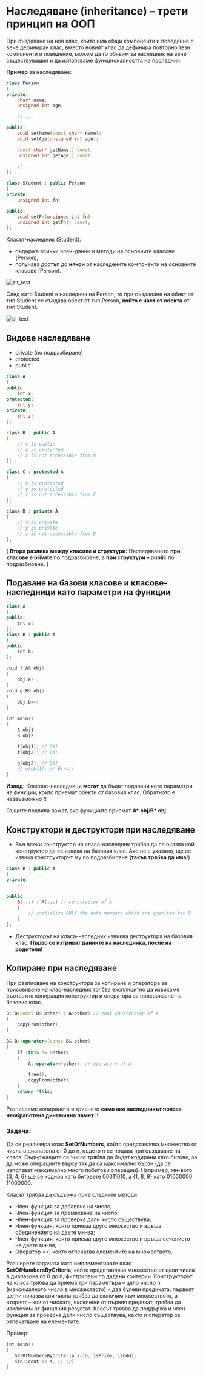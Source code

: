 # Наследяване (inheritance) – трети принцип на ООП

При създаване на нов клас, който има общи компоненти и поведение с вече дефиниран клас, вместо новият клас да дефинира повторно тези компоненти и поведение, можем да го обявим за наследник на вече съществуващия и да използваме функционалността на последния.  

**Пример** за наследяване:
```c++
class Person
{
private:
	char* name;
	unsigned int age;

	// ...

public:
	void setName(const char* name);
	void setAge(unsigned int age);

	const char* getName() const;
	unsigned int getAge() const;

	// ...
};

class Student : public Person
{
private:
	unsigned int fn;

public:
	void setFn(unsigned int fn);
	unsigned int getFn() const;
};
```

Класът-наследник (Student):
- съдържа всички член-данни и методи на основните класове (Person);
- получава достъп до **някои** от наследените компоненти на основните класове (Person).

![alt_text](https://github.com/MariaGrozdeva/Object-oriented_programming_FMI/blob/main/Sem_10/images/Student.png)

След като Student е наследник на Person, то при създаване на обект от тип Student се създава обект от тип Person, **който е част от обекта** от тип Student.

![al_text](https://github.com/MariaGrozdeva/Object-oriented_programming_FMI/blob/main/Sem_10/images/PersonStudent.png)

## Видове наследяване

- private (по подразбиране)
- protected
- public

```c++
class A
{
public:
    int x;
protected:
    int y;
private:
    int z;
};

class B : public A
{
    // x is public
    // y is protected
    // z is not accessible from B
};

class C : protected A
{
    // x is protected
    // y is protected
    // z is not accessible from C
};

class D : private A
{
    // x is private
    // y is private
    // z is not accessible from D
};
```

( **Втора разлика между класове и структури:** Наследяването **при класове е private** по подразбиране, а **при структури – public** по подразбиране. )

## Подаване на базови класове и класове-наследници като параметри на функции

```c++
class A
{
public:
    int a;
};
class B : public A
{
public:
    int b;
};

void f(A& obj)
{
    obj.a++;
}
void g(B& obj)
{
    obj.b++;
}

int main()
{
    A obj1;
    B obj2;

    f(obj1); // OK!
    f(obj2); // OK!

    g(obj2); // OK!
    // g(obj1); // Error!
}
```

**Извод:** Класове-наследници **могат** да бъдат подавани като параметри на функции, които приемат обекти от базовия клас. Обратното е незвъзможно :bangbang:  

Същите правила важат, ако функциите приемат **A\* obj**/**B\* obj**.

## Конструктори и деструктори при наследяване

- Във всеки конструктор на класа-наследник трябва да се оказва кой конструктор да се извика на базовия клас. Ако не е указано, ще се извика конструкторът му по подразбиране **(такъв трябва да има!**).

```c++
class B : public A
{
private:
	// ...

public:
	B(...) : A(...) // constructor of A
	{
		// initialize ONLY the data members which are specific for B
	}
};
```

- Деструкторът на класа-наследник извиква деструктора на базовия клас. **Първо се изтриват данните на наследника, после на родителя**!

## Копиране при наследяване

При разписване на конструктора за копиране и оператора за присовяване на клас-наследник трябва експлицитно да извикаме съответно копиращия конструктор и оператора за присвояване на базовия клас.

```c++
B::B(const B& other) : A(other) // copy constructor of A
{
    copyFrom(other);
}

B& B::operator=(const B& other)
{
    if (this != &other)
    {
        A::operator=(other); // operator= of A

        free();
        copyFrom(other);
    }
    return *this;
}
```

Разписваме копирането и триенето **само ако наследникът ползва необработена динамична памет** :bangbang:

### Задача:
Да се реализира клас **SetOfNumbers**, който представлява множество от числа в диапазона от 0 до n, където n се подава при създаване на класа. Съдържащите се числа трябва да бъдат кодирани като битове, за да може операциите върху тях да са максимално бързи (да се използват максимално много побитови операции). Например, мн-вото {3, 4, 6} ще се кодира като битовете 00011010, а {1, 8, 9} като 01000000 11000000.

Класът трябва да съдържа поне следните методи:

- Член-функция за добавяне на число;
- Член-функция за премахване на число;
- Член-функция за проверка дали число съществува;
- Член-функция, която приема друго множество и връща обединението на двете мн-ва;
- Член-функция, която приема друго множество и връща сечението на двете мн-ва;
- Оператор <<, който отпечатва елементите на множеството.

Разширете задачата като имплементирате клас **SetOfNumbersByCriteria**, който представлява множество от цели числа в диапазона от 0 до n, филтрирани по дадени критерии. Конструкторът на класа трябва да приема три параметъра – цяло число n (максималното число в множеството) и два булеви предиката: първият ще ни показва кои числа трябва да включим към множеството, а вторият – кои от числата, включени от първия предикат, трябва да изключим от финалния резултат. Класът трябва да поддържа и член-функция за проверка дали число съществува, както и оператор за отпечатване на елементите.  
 
Пример:
 ```c++
int main()
{
	SetOfNumbersByCriteria s(10, isPrime, isOdd);
	std::cout << s; // {2}
}
 ```
